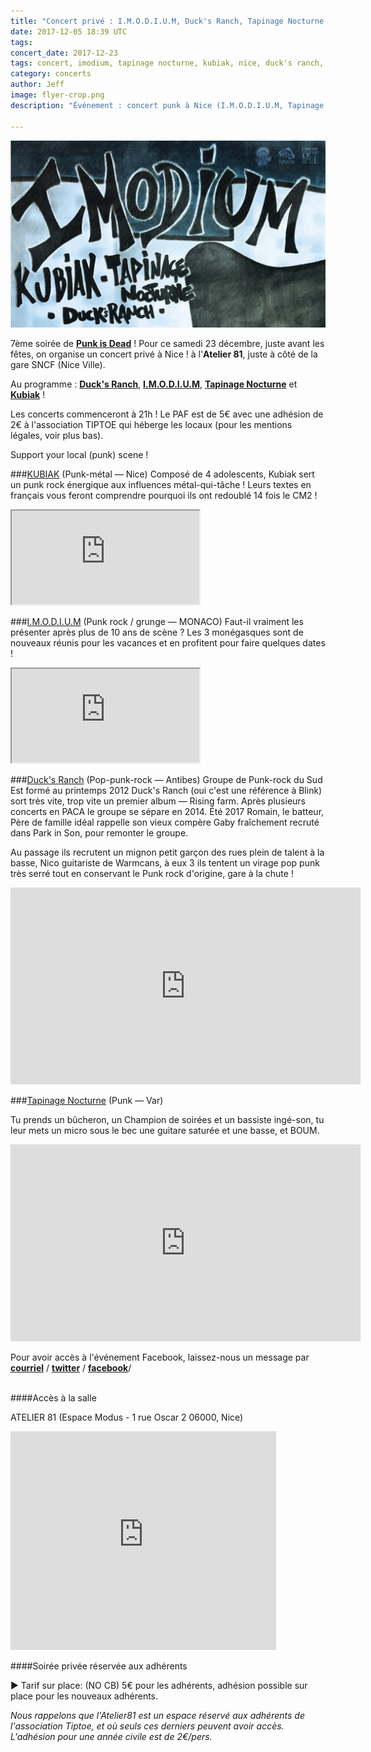 ```yaml
---
title: "Concert privé : I.M.O.D.I.U.M, Duck's Ranch, Tapinage Nocturne et Kubiak !"
date: 2017-12-05 18:39 UTC
tags:
concert_date: 2017-12-23
tags: concert, imodium, tapinage nocturne, kubiak, nice, duck's ranch, punk rock
category: concerts
author: Jeff
image: flyer-crop.png
description: "Événement : concert punk à Nice (I.M.O.D.I.U.M, Tapinage Nocturne, Kubiak et Duck's Ranch) le 23 déc / 5€ (+2 € Adh)"

---
```


[![Flyer](2017-12-05-concert-prive-i-m-o-d-i-u-m-duck-s-ranch-tapinage-nocturne-et-kubiak/flyer-crop.png)](2017-12-05-concert-prive-i-m-o-d-i-u-m-duck-s-ranch-tapinage-nocturne-et-kubiak/flyer.png)

7ème soirée de [**Punk is Dead**](https://facebook.com/punkisdeadasso) !
Pour ce samedi 23 décembre, juste avant les fêtes, on organise un concert privé à Nice ! à l'**Atelier 81**, juste à côté de la gare SNCF (Nice Ville).

Au programme : [**Duck's Ranch**](https://www.facebook.com/Ducksranch/), [**I.M.O.D.I.U.M**](https://www.facebook.com/IMODIUM-80470588706/), [**Tapinage Nocturne**](https://www.facebook.com/Tapinage-Nocturne-295231983971396/) et [**Kubiak**](https://www.facebook.com/kubiaklegroupe/) !

Les concerts commenceront à 21h !
Le PAF est de 5€ avec une adhésion de 2€ à l'association TIPTOE qui héberge les locaux (pour les mentions légales, voir plus bas).

Support your local (punk) scene !

###[KUBIAK](https://www.facebook.com/kubiaklegroupe) (Punk-métal — Nice)
Composé de 4 adolescents, Kubiak sert un punk rock énergique aux influences métal-qui-tâche ! Leurs textes en français vous feront comprendre pourquoi ils ont redoublé 14 fois le CM2 !
<iframe class="bandcamp-large" src="https://bandcamp.com/EmbeddedPlayer/album=2374811186/size=large/bgcol=333333/linkcol=0f91ff/tracklist=false/artwork=small/transparent=true/" seamless><a href="https://kubiak.bandcamp.com/album/pizzapocalypse">Pizzapocalypse by Kubiak</a></iframe>
<br/>


###[I.M.O.D.I.U.M](https://www.facebook.com/IMODIUM-80470588706/) (Punk rock / grunge — MONACO)
Faut-il vraiment les présenter après plus de 10 ans de scène ? Les 3 monégasques sont de nouveaux réunis pour les vacances et en profitent pour faire quelques dates !
<iframe class='bandcamp-large' src="https://bandcamp.com/EmbeddedPlayer/album=1425510613/size=large/bgcol=333333/linkcol=0f91ff/tracklist=false/artwork=small/transparent=true/" seamless><a href="https://imodium.bandcamp.com/album/un-dernier-pour-la-route">Un dernier pour la route by I.M.O.D.I.U.M</a></iframe>
<br/>

###[Duck's Ranch](https://www.facebook.com/Ducksranch/) (Pop-punk-rock — Antibes)
Groupe de Punk-rock du Sud Est formé au printemps 2012 Duck's Ranch (oui c'est une référence à Blink) sort très vite, trop vite un premier album — Rising farm. Après plusieurs concerts en PACA le groupe se sépare en 2014. Été 2017 Romain, le batteur, Père de famille idéal rappelle son vieux compère Gaby fraîchement recruté dans Park in Son, pour remonter le groupe.

Au passage ils recrutent un mignon petit garçon des rues plein de talent à la basse, Nico guitariste de Warmcans, à eux 3 ils tentent un virage pop punk très serré tout en conservant le Punk rock d'origine, gare à la chute !
<br/>
<iframe width="560" height="315" src="https://www.youtube-nocookie.com/embed/EoMS9c9KbnY" frameborder="0" allowfullscreen></iframe>
<br/>


###[Tapinage Nocturne](https://www.facebook.com/Tapinage-Nocturne-295231983971396/) (Punk — Var)

Tu prends un bûcheron, un Champion de soirées et un bassiste ingé-son, tu leur mets un micro sous le bec une guitare saturée et une basse, et BOUM.

<iframe width="560" height="315" src="https://www.youtube-nocookie.com/embed/vZ-oRUYvX6Y?rel=0&amp;controls=0" frameborder="0"  allowfullscreen></iframe>
<br/>




Pour avoir accès à l'événement Facebook, laissez-nous un message par [**courriel**](mailto:asso@punkisdead.fr) / [**twitter**](https://twitter.com/assopunkisdead) / [**facebook**](https://facebook.com/punkisdeadassos)/
<br/>
<br/>


####Accès à la salle

ATELIER 81 (Espace Modus - 1 rue Oscar 2 06000, Nice)

<iframe width="425" height="350" frameborder="0" scrolling="no" marginheight="0" marginwidth="0" src="http://www.openstreetmap.org/export/embed.html?bbox=7.254712879657746%2C43.70312028704208%2C7.256965935230256%2C43.70457649446036&amp;layer=mapnik&amp;marker=43.703848395172805%2C7.255839407444" class="openstreetmap"></iframe>
<br/>

####Soirée privée réservée aux adhérents

► Tarif sur place: (NO CB)
5€ pour les adhérents, adhésion possible sur place pour les nouveaux adhérents.

*Nous rappelons que l'Atelier81 est un espace réservé aux adhérents de l'association Tiptoe, et où seuls ces derniers peuvent avoir accès.*
<br/>
*L'adhésion pour une année civile est de 2€/pers.*
